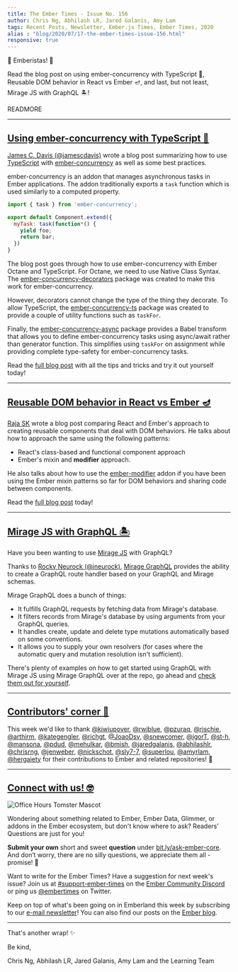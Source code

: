 ```yaml
---
title: The Ember Times - Issue No. 156
author: Chris Ng, Abhilash LR, Jared Galanis, Amy Lam
tags: Recent Posts, Newsletter, Ember.js Times, Ember Times, 2020
alias : "blog/2020/07/17-the-ember-times-issue-156.html"
responsive: true
---
```


👋 Emberistas! 🐹

Read the blog post on using ember-concurrency with TypeScript 🤝,
Reusable DOM behavior in React vs Ember 🪔,
and last, but not least, Mirage JS with GraphQL 🏝!

READMORE

---

## [Using ember-concurrency with TypeScript 🤝](https://jamescdavis.com/using-ember-concurrency-with-typescript/)

[James C. Davis (@jamescdavis)](https://github.com/jamescdavis) wrote a blog post summarizing how to use [TypeScript](https://github.com/microsoft/TypeScript) with [ember-concurrency](https://github.com/machty/ember-concurrency) as well as some best practices.

ember-concurrency is an addon that manages asynchronous tasks in Ember applications. The addon traditionally exports a `task` function which is used similarly to a computed property.

```js
import { task } from 'ember-concurrency';

export default Component.extend({
  myTask: task(function*() {
    yield foo;
    return bar;
  })
}
```

The blog post goes through how to use ember-concurrency with Ember Octane and TypeScript. For Octane, we need to use Native Class Syntax. The [ember-concurrency-decorators](https://github.com/machty/ember-concurrency-decorators) package was created to make this work for ember-concurrency.

However, decorators cannot change the type of the thing they decorate. To allow TypeScript, the [ember-concurrency-ts](https://github.com/chancancode/ember-concurrency-ts) package was created to provide a couple of utility functions such as `taskFor`. 

Finally, the [ember-concurrency-async](https://github.com/chancancode/ember-concurrency-async) package provides a Babel transform that allows you to define ember-concurrency tasks using async/await rather than generator function. This simplifies using `taskFor` on assignment while providing complete type-safety for ember-concurrency tasks.

Read the [full blog post](https://jamescdavis.com/using-ember-concurrency-with-typescript/) with all the tips and tricks and try it out yourself today!

---

## [Reusable DOM behavior in React vs Ember 🪔](https://dev.to/rajask05/reusable-dom-behavior-in-react-vs-ember-4p04)

[Raja SK](https://github.com/RajaSK05) wrote a blog post comparing React and Ember's approach to creating reusable components that deal with DOM behaviors. He talks about how to approach the same using the following patterns:

- React's class-based and functional component approach
- Ember's mixin and **modifier** approach.

He also talks about how to use the [ember-modifier](https://github.com/ember-modifier/ember-modifier) addon if you have been using the Ember mixin patterns so far for DOM behaviors and sharing code between components.

Read the [full blog post](https://dev.to/rajask05/reusable-dom-behavior-in-react-vs-ember-4p04) today!

---

## [Mirage JS with GraphQL 🏝](https://github.com/miragejs/graphql)

 Have you been wanting to use [Mirage JS](https://miragejs.com/) with GraphQL? 
 
 Thanks to [Rocky Neurock (@jneurock)](https://github.com/jneurock), [Mirage GraphQL](https://github.com/miragejs/graphql) provides the ability to create a GraphQL route handler based on your GraphQL and Mirage schemas.

 Mirage GraphQL does a bunch of things: 

- It fulfills GraphQL requests by fetching data from Mirage's database.
- It filters records from Mirage's database by using arguments from your GraphQL queries.
- It handles create, update and delete type mutations automatically based on some conventions.
- It allows you to supply your own resolvers (for cases where the automatic query and mutation resolution isn't sufficient).

There's plenty of examples on how to get started using GraphQL with Mirage JS using Mirage GraphQL over at the repo, go ahead and [check them out for yourself](https://github.com/miragejs/graphql#example-use-cases). 

---

## [Contributors' corner 👏](https://guides.emberjs.com/release/contributing/repositories/)

<p>This week we'd like to thank <a href="https://github.com/kiwiupover" target="gh-user">@kiwiupover</a>, <a href="https://github.com/rwjblue" target="gh-user">@rwjblue</a>, <a href="https://github.com/pzuraq" target="gh-user">@pzuraq</a>, <a href="https://github.com/rjschie" target="gh-user">@rjschie</a>, <a href="https://github.com/arthirm" target="gh-user">@arthirm</a>, <a href="https://github.com/kategengler" target="gh-user">@kategengler</a>, <a href="https://github.com/richgt" target="gh-user">@richgt</a>, <a href="https://github.com/JoaoDsv" target="gh-user">@JoaoDsv</a>, <a href="https://github.com/snewcomer" target="gh-user">@snewcomer</a>, <a href="https://github.com/igorT" target="gh-user">@igorT</a>, <a href="https://github.com/st-h" target="gh-user">@st-h</a>, <a href="https://github.com/mansona" target="gh-user">@mansona</a>, <a href="https://github.com/pdud" target="gh-user">@pdud</a>, <a href="https://github.com/mehulkar" target="gh-user">@mehulkar</a>, <a href="https://github.com/bmish" target="gh-user">@bmish</a>, <a href="https://github.com/jaredgalanis" target="gh-user">@jaredgalanis</a>, <a href="https://github.com/abhilashlr" target="gh-user">@abhilashlr</a>, <a href="https://github.com/chrisrng" target="gh-user">@chrisrng</a>, <a href="https://github.com/jenweber" target="gh-user">@jenweber</a>, <a href="https://github.com/nickschot" target="gh-user">@nickschot</a>, <a href="https://github.com/sly7-7" target="gh-user">@sly7-7</a>, <a href="https://github.com/superlou" target="gh-user">@superlou</a>, <a href="https://github.com/amyrlam" target="gh-user">@amyrlam</a>, <a href="https://github.com/hergaiety" target="gh-user">@hergaiety</a>  for their contributions to Ember and related repositories! 💖</p>

---

## [Connect with us! 🤓](https://docs.google.com/forms/d/e/1FAIpQLScqu7Lw_9cIkRtAiXKitgkAo4xX_pV1pdCfMJgIr6Py1V-9Og/viewform)

<div class="blog-row">
  <img class="float-right small transparent padded" alt="Office Hours Tomster Mascot" title="Readers' Questions" src="/images/tomsters/officehours.png" />

  <p>Wondering about something related to Ember, Ember Data, Glimmer, or addons in the Ember ecosystem, but don't know where to ask? Readers’ Questions are just for you!</p>

  <p><strong>Submit your own</strong> short and sweet <strong>question</strong> under <a href="https://bit.ly/ask-ember-core" target="rq">bit.ly/ask-ember-core</a>. And don’t worry, there are no silly questions, we appreciate them all - promise! 🤞</p>

  <p>Want to write for the Ember Times? Have a suggestion for next week's issue? Join us at <a href="https://discordapp.com/channels/480462759797063690/485450546887786506">#support-ember-times</a> on the <a href="https://discordapp.com/invite/zT3asNS">Ember Community Discord</a> or ping us <a href="https://twitter.com/embertimes">@embertimes</a> on Twitter.</p>

  <p>Keep on top of what's been going on in Emberland this week by subscribing to our <a href="https://the-emberjs-times.ongoodbits.com/">e-mail newsletter</a>! You can also find our posts on the <a href="https://emberjs.com/blog/tags/newsletter.html">Ember blog</a>.</p>
</div>

---

That's another wrap! ✨

Be kind,

Chris Ng, Abhilash LR, Jared Galanis, Amy Lam and the Learning Team
